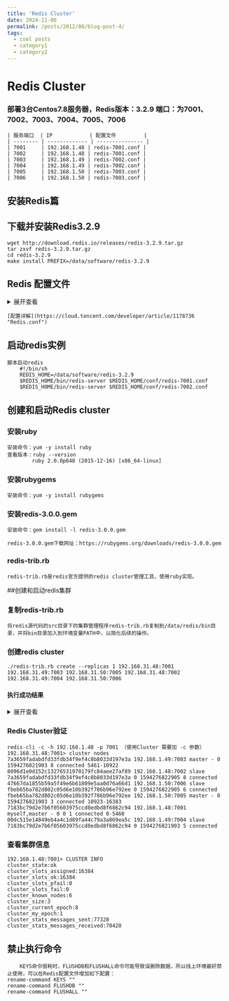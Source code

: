 ```yaml
---
title: 'Redis Cluster'
date: 2024-11-06
permalink: /posts/2012/08/blog-post-4/
tags:
  - cool posts
  - category1
  - category2
---
```


# Redis Cluster
### 部署3台Centos7.8服务器，Redis版本：3.2.9 端口：为7001、7002、7003、7004、7005、7006

	| 服务端口  | IP            | 配置文件         |
	| -------- | ------------- | --------------- |
	| 7001     | 192.168.1.48 | redis-7001.conf |
	| 7002     | 192.168.1.48 | redis-7001.conf |
	| 7003     | 192.168.1.49 | redis-7002.conf |
	| 7004     | 192.168.1.49 | redis-7002.conf |
	| 7005     | 192.168.1.50 | redis-7003.conf |
	| 7006     | 192.168.1.50 | redis-7003.conf |

##  安装Redis篇
## 下载并安装Redis3.2.9 

    wget http://download.redis.io/releases/redis-3.2.9.tar.gz
	tar zxvf redis-3.2.9.tar.gz
	cd redis-3.2.9
	make install PREFIX=/data/software/redis-3.2.9

## Redis 配置文件
<details>
<summary>展开查看</summary>
<pre><code>
	daemonize yes
	port 7001
	tcp-backlog 511
	bind 192.168.31.48
	timeout 0
	tcp-keepalive 0
	loglevel notice
	logfile ""
	databases 16
	save 900 1
	save 300 10
	save 60 10000
	stop-writes-on-bgsave-error yes
	rdbcompression yes
	rdbchecksum yes
	dbfilename dump-7001.rdb
	dir /data/databases/redis/700
	slave-serve-stale-data yes
	slave-read-only yes
	repl-diskless-sync no
	repl-diskless-sync-delay 5
	repl-ping-slave-period 1
	repl-timeout 10
	repl-disable-tcp-nodelay no
	slave-priority 100
	appendonly no
	appendfilename "appendonly-7001.aof"
	appendfsync everysec
	no-appendfsync-on-rewrite no
	auto-aof-rewrite-percentage 100
	auto-aof-rewrite-min-size 64mb
	aof-load-truncated yes
	lua-time-limit 5000
	cluster-enabled yes
	cluster-node-timeout 3000
	cluster-slave-validity-factor 0
	slowlog-log-slower-than 10000
	slowlog-max-len 128
	notify-keyspace-events ""
	hash-max-ziplist-entries 512
	hash-max-ziplist-value 64
	list-max-ziplist-entries 512
	list-max-ziplist-value 64
	set-max-intset-entries 512
	zset-max-ziplist-entries 128
	zset-max-ziplist-value 64
	hll-sparse-max-bytes 3000
	activerehashing yes
	client-output-buffer-limit normal 0 0 0
	client-output-buffer-limit slave 256mb 64mb 60
	client-output-buffer-limit pubsub 32mb 8mb 60
	hz 10
	aof-rewrite-incremental-fsync yes
</code></pre>
</details>

	[配置详解](https://cloud.tencent.com/developer/article/1178736 "Redis.conf")
## 启动redis实例
	脚本启动redis
		#!/bin/sh
		REDIS_HOME=/data/software/redis-3.2.9
		$REDIS_HOME/bin/redis-server $REDIS_HOME/conf/redis-7001.conf
		$REDIS_HOME/bin/redis-server $REDIS_HOME/conf/redis-7002.conf

## 创建和启动Redis cluster
### 安装ruby
	安装命令：yum -y install ruby 
	查看版本：ruby --version
			ruby 2.0.0p648 (2015-12-16) [x86_64-linux]
### 安装rubygems 
	安装命令：yum -y install rubygems
### 安装redis-3.0.0.gem
	安装命令：gem install -l redis-3.0.0.gem

	redis-3.0.0.gem下载网址：https://rubygems.org/downloads/redis-3.0.0.gem 
### redis-trib.rb
	redis-trib.rb是redis官方提供的redis cluster管理工具，使用ruby实现。 
##创建和启动redis集群 
### 复制redis-trib.rb 
 	将redis源代码的src目录下的集群管理程序redis-trib.rb复制到/data/redis/bin目录，并将bin目录加入到环境变量PATH中，以简化后续的操作。 
### 创建redis cluster 
	./redis-trib.rb create --replicas 1 192.168.31.48:7001 192.168.31.49:7003 192.168.31.50:7005 192.168.31.48:7002 192.168.31.49:7004 192.168.31.50:7006
#### 执行成功结果
<details>
<summary>展开查看</summary>
<pre><code>
>>> Performing Cluster Check (using node 192.168.31.48:7001)
M: 7183bc79d2e7b6f05603975ccd8edbd8f6862c94 192.168.1.48:7001
   slots:0-5460 (5461 slots) master
   1 additional replica(s)
M: 7a3659fadabdfd33fdb34f9ef4c8b8033d197e3a 192.168.1.49:7003
   slots:5461-10922 (5462 slots) master
   1 additional replica(s)
S: 8096d1e0d152c13276531970179fc84aee27af89 192.168.1.48:7002
   slots: (0 slots) slave
   replicates 7a3659fadabdfd33fdb34f9ef4c8b8033d197e3a
S: 47667da1855b59a5f49e6b61809e5aa0d76a66d1 192.168.1.50:7006
   slots: (0 slots) slave
   replicates fbeb65ba782d802c05d6e10b392f786b96e792ee
M: fbeb65ba782d802c05d6e10b392f786b96e792ee 192.168.1.50:7005
   slots:10923-16383 (5461 slots) master
   1 additional replica(s)
S: 00dc515e14849eb4a4c1d89fa44c79a3a869ea5c 192.168.1.49:7004
   slots: (0 slots) slave
   replicates 7183bc79d2e7b6f05603975ccd8edbd8f6862c94
[OK] All nodes agree about slots configuration.
>>> Check for open slots...
>>> Check slots coverage...
[OK] All 16384 slots covered.

</code></pre>
</details>

### Redis Cluster验证
	redis-cli -c -h 192.168.1.48 -p 7001 （使用Cluster 需要加 -c 参数）
	192.168.31.48:7001> cluster nodes
	7a3659fadabdfd33fdb34f9ef4c8b8033d197e3a 192.168.1.49:7003 master - 0 1594276821903 8 connected 5461-10922
	8096d1e0d152c13276531970179fc84aee27af89 192.168.1.48:7002 slave 7a3659fadabdfd33fdb34f9ef4c8b8033d197e3a 0 1594276822905 8 connected
	47667da1855b59a5f49e6b61809e5aa0d76a66d1 192.168.1.50:7006 slave fbeb65ba782d802c05d6e10b392f786b96e792ee 0 1594276822905 6 connected
	fbeb65ba782d802c05d6e10b392f786b96e792ee 192.168.1.50:7005 master - 0 1594276821903 3 connected 10923-16383
	7183bc79d2e7b6f05603975ccd8edbd8f6862c94 192.168.1.48:7001 myself,master - 0 0 1 connected 0-5460
	00dc515e14849eb4a4c1d89fa44c79a3a869ea5c 192.168.1.49:7004 slave 7183bc79d2e7b6f05603975ccd8edbd8f6862c94 0 1594276821903 5 connected
### 查看集群信息
	192.168.1.48:7001> CLUSTER INFO
	cluster_state:ok
	cluster_slots_assigned:16384
	cluster_slots_ok:16384
	cluster_slots_pfail:0
	cluster_slots_fail:0
	cluster_known_nodes:6
	cluster_size:3
	cluster_current_epoch:8
	cluster_my_epoch:1
	cluster_stats_messages_sent:77328
	cluster_stats_messages_received:70420

## 禁止执行命令
		KEYS命令很耗时，FLUSHDB和FLUSHALL命令可能导致误删除数据，所以线上环境最好禁止使用，可以在Redis配置文件增加如下配置： 
	rename-command KEYS ""
	rename-command FLUSHDB ""
	rename-command FLUSHALL ""

